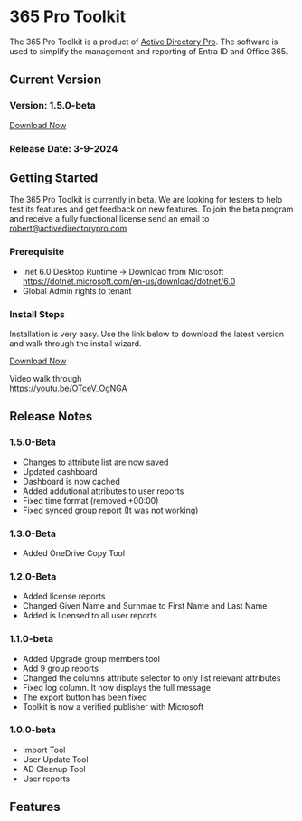 # 365 Pro Toolkit
The 365 Pro Toolkit is a product of [Active Directory Pro](https://activedirectorypro.com). The software is used to simplify the management and reporting of Entra ID and Office 365. 

## Current Version
### Version: 1.5.0-beta  
[Download Now](https://github.com/adpro99/365ProToolkit/releases/download/v1.5.0-beta/365ProToolkit.v1.5.0-beta.zip)

### Release Date: 3-9-2024


## Getting Started
The 365 Pro Toolkit is currently in beta. We are looking for testers to help test its features and get feedback on new features. To join the beta program and receive a fully functional license send an email to robert@activedirectorypro.com

### Prerequisite
- .net 6.0 Desktop Runtime -> Download from Microsoft https://dotnet.microsoft.com/en-us/download/dotnet/6.0
- Global Admin rights to tenant

### Install Steps
Installation is very easy. Use the link below to download the latest version and walk through the install wizard. 

[Download Now](https://github.com/adpro99/365ProToolkit/releases/download/v1.5.0-beta/365ProToolkit.v1.5.0-beta.zip)

Video walk through  
https://youtu.be/OTceV_OgNGA

## Release Notes

### 1.5.0-Beta
- Changes to attribute list are now saved
- Updated dashboard
- Dashboard is now cached
- Added addutional attributes to user reports
- Fixed time format (removed +00:00)
- Fixed synced group report (It was not working)


### 1.3.0-Beta
- Added OneDrive Copy Tool

### 1.2.0-Beta
- Added license reports
- Changed Given Name and Surnmae to First Name and Last Name
- Added is licensed to all user reports

### 1.1.0-beta  
- Added Upgrade group members tool
- Add 9 group reports
- Changed the columns attribute selector to only list relevant attributes
- Fixed log column. It now displays the full message
- The export button has been fixed
- Toolkit is now a verified publisher with Microsoft

### 1.0.0-beta  
- Import Tool
- User Update Tool
- AD Cleanup Tool
- User reports

## Features


